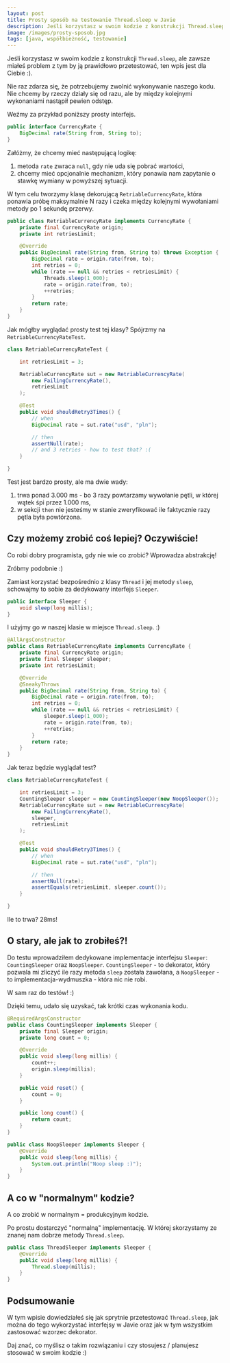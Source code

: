 ```yaml
---
layout:	post
title: Prosty sposób na testowanie Thread.sleep w Javie
description: Jeśli korzystasz w swoim kodzie z konstrukcji Thread.sleep, ale zawsze miałeś problem z tym by ją prawidłowo przetestować, ten wpis jest dla Ciebie :).
image: /images/prosty-sposob.jpg
tags: [java, współbieżność, testowanie]
---
```


Jeśli korzystasz w swoim kodzie z konstrukcji `Thread.sleep`, ale zawsze miałeś problem z tym by ją prawidłowo przetestować, ten wpis jest dla Ciebie :).

Nie raz zdarza się, że potrzebujemy zwolnić wykonywanie naszego kodu.
Nie chcemy by rzeczy działy się od razu, ale by między kolejnymi wykonaniami nastąpił pewien odstęp.

Weźmy za przykład poniższy prosty interfejs.

```java
public interface CurrencyRate {
    BigDecimal rate(String from, String to);
}
```

Załóżmy, że chcemy mieć następującą logikę:

1. metoda `rate` zwraca `null`, gdy nie uda się pobrać wartości,
2. chcemy mieć opcjonalnie mechanizm, który ponawia nam zapytanie o stawkę wymiany w powyższej sytuacji.

W tym celu tworzymy klasę dekorującą `RetriableCurrencyRate`, która ponawia próbę maksymalnie N razy i 
czeka między kolejnymi wywołaniami metody po 1 sekundę przerwy.


```java
public class RetriableCurrencyRate implements CurrencyRate {
    private final CurrencyRate origin;
    private int retriesLimit;

    @Override
    public BigDecimal rate(String from, String to) throws Exception {
        BigDecimal rate = origin.rate(from, to);
        int retries = 0;
        while (rate == null && retries < retriesLimit) {
            Threads.sleep(1_000);
            rate = origin.rate(from, to);
            ++retries;
        }
        return rate;
    }
}
```

Jak mógłby wyglądać prosty test tej klasy? Spójrzmy na `RetriableCurrencyRateTest`.


```java
class RetriableCurrencyRateTest {

    int retriesLimit = 3;

    RetriableCurrencyRate sut = new RetriableCurrencyRate(
        new FailingCurrencyRate(),
        retriesLimit
    );

    @Test
    public void shouldRetry3Times() {
        // when
        BigDecimal rate = sut.rate("usd", "pln");

        // then
        assertNull(rate);
        // and 3 retries - how to test that? :(
    }

}
```

Test jest bardzo prosty, ale ma dwie wady:

1. trwa ponad 3.000 ms - bo 3 razy powtarzamy wywołanie pętli, w której wątek śpi przez 1.000 ms,
2. w sekcji `then` nie jesteśmy w stanie zweryfikować ile faktycznie razy pętla była powtórzona.


## Czy możemy zrobić coś lepiej? Oczywiście!

Co robi dobry programista, gdy nie wie co zrobić? Wprowadza abstrakcję!

Zróbmy podobnie :) 

Zamiast korzystać bezpośrednio z klasy `Thread` i jej metody `sleep`, schowajmy to sobie za dedykowany interfejs `Sleeper`.

```java
public interface Sleeper {
    void sleep(long millis);
}
```

I użyjmy go w naszej klasie w miejsce `Thread.sleep`. :) 


```java
@AllArgsConstructor
public class RetriableCurrencyRate implements CurrencyRate {
    private final CurrencyRate origin;
    private final Sleeper sleeper;
    private int retriesLimit;

    @Override
    @SneakyThrows
    public BigDecimal rate(String from, String to) {
        BigDecimal rate = origin.rate(from, to);
        int retries = 0;
        while (rate == null && retries < retriesLimit) {
            sleeper.sleep(1_000);
            rate = origin.rate(from, to);
            ++retries;
        }
        return rate;
    }
}
```


Jak teraz będzie wyglądał test?

```java
class RetriableCurrencyRateTest {

    int retriesLimit = 3;
    CountingSleeper sleeper = new CountingSleeper(new NoopSleeper());
    RetriableCurrencyRate sut = new RetriableCurrencyRate(
        new FailingCurrencyRate(),
        sleeper,
        retriesLimit
    );

    @Test
    public void shouldRetry3Times() {
        // when
        BigDecimal rate = sut.rate("usd", "pln");

        // then
        assertNull(rate);
        assertEquals(retriesLimit, sleeper.count());
    }

}
```

Ile to trwa? 28ms!

## O stary, ale jak to zrobiłeś?!

Do testu wprowadziłem dedykowane implementacje interfejsu `Sleeper`: `CountingSleeper` oraz `NoopSleeper`.
`CountingSleeper` - to dekorator, który pozwala mi zliczyć ile razy metoda `sleep` została zawołana,
a `NoopSleeper` - to implementacja-wydmuszka - która nic nie robi. 

W sam raz do testów! :)

Dzięki temu, udało się uzyskać, tak krótki czas wykonania kodu.


```java
@RequiredArgsConstructor
public class CountingSleeper implements Sleeper {
    private final Sleeper origin;
    private long count = 0;

    @Override
    public void sleep(long millis) {
        count++;
        origin.sleep(millis);
    }

    public void reset() {
        count = 0;
    }

    public long count() {
        return count;
    }
}

```

```java
public class NoopSleeper implements Sleeper {
    @Override
    public void sleep(long millis) {
        System.out.println("Noop sleep :)");
    }
}

```


## A co w "normalnym" kodzie?

A co zrobić w normalnym = produkcyjnym kodzie.

Po prostu dostarczyć "normalną" implementację. W której skorzystamy ze znanej nam dobrze metody `Thread.sleep`.

```java
public class ThreadSleeper implements Sleeper {
    @Override
    public void sleep(long millis) {
        Thread.sleep(millis);
    }
}
```

## Podsumowanie

W tym wpisie dowiedziałeś się jak sprytnie przetestować `Thread.sleep`, jak można do tego wykorzystać interfejsy w Javie oraz jak w tym wszystkim zastosować wzorzec dekorator.

Daj znać, co myślisz o takim rozwiązaniu i czy stosujesz / planujesz stosować w swoim kodzie :)